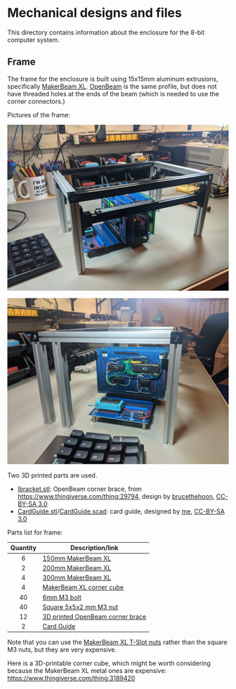 # Mechanical designs and files

This directory contains information about the enclosure for the 8-bit computer
system.

## Frame

The frame for the enclosure is built using 15x15mm aluminum extrusions, specifically
[MakerBeam XL](https://www.makerbeam.com/makerbeamxl/).  [OpenBeam](https://www.makerbeam.com/openbeam/)
is the same profile, but does not have threaded holes at the ends of the beam (which is needed
to use the corner connectors.)

Pictures of the frame:

![enclosure frame](img/frame1.jpg)

![enclosure frame](img/frame2.jpg)

Two 3D printed parts are used.

* [lbracket.stl](lbracket.stl): OpenBeam corner brace, from <https://www.thingiverse.com/thing:29794>, design by [brucethehoon](https://www.thingiverse.com/brucethehoon), [CC-BY-SA 3.0](https://creativecommons.org/licenses/by-sa/3.0/)
* [CardGuide.stl](CardGuide.stl)/[CardGuide.scad](CardGuide.scad): card guide, designed by [me](https://github.com/daveho), [CC-BY-SA 3.0](https://creativecommons.org/licenses/by-sa/3.0/)

Parts list for frame:

Quantity | Description/link
:------: | ----------------
6        | [150mm MakerBeam XL](https://www.amazon.com/MakerBeam-XL-anodized-150x15x15mm-103150/dp/B06XJ4FV75)
2        | [200mm MakerBeam XL](https://www.amazon.com/MakerBeam-XL-Anodized-200x15x15mm-Pieces/dp/B06XHQH9WH)
4        | [300mm MakerBeam XL](https://www.amazon.com/MakerBeam-300mm-beam-black-anodised/dp/B00G2DNU4M)
4        | [MakerBeam XL corner cube](https://www.amazon.com/Makerbeam-XL-Corner-Black-15x15x15mm/dp/B06XJ3RYZ4)
40       | [6mm M3 bolt](https://www.amazon.com/gp/product/B07CMRQ3TB)
40       | [Square 5x5x2 mm M3 nut](https://www.amazon.com/gp/product/B089Q6C4CM)
12       | [3D printed OpenBeam corner brace](lbracket.stl)
2        | [Card Guide](CardGuide.stl)

Note that you can use the [MakerBeam XL T-Slot nuts](https://www.amazon.com/gp/product/B06XHQHD4H)
rather than the square M3 nuts, but they are very expensive.

Here is a 3D-printable corner cube, which might be worth considering because the
MakerBeam XL metal ones are expensive: <https://www.thingiverse.com/thing:3189420>

<!--
3D printed parts:

* [Square\_Plate\_OpenBeam\_1515.STL](Square_Plate_OpenBeam_1515.STL): OpenBeam square plate 2x2, from <https://www.thingiverse.com/thing:63837>, design by [halley](https://www.thingiverse.com/halley), 
* [L\_Plate\_WO\_Gusset\_OpenBeam\_1515.STL](L_Plate_WO_Gusset_OpenBeam_1515.STL): OpenBeam L bracket, from <https://www.thingiverse.com/thing:1876296>, design by [evancli](https://www.thingiverse.com/evancli)
-->
